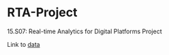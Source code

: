 # RTA-Project
15.S07: Real-time Analytics for Digital Platforms Project

Link to <a href="https://www.kaggle.com/datasets/brllrb/uber-and-lyft-dataset-boston-ma" target="_blank" rel="noopener noreferrer">data</a>
